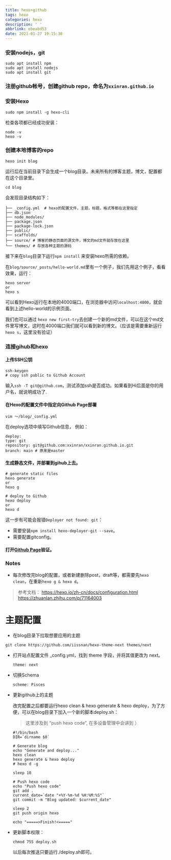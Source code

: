 ```yaml
---
title: hexo+github
tags: hexo
categories: hexo
description: ' '
abbrlink: ebeabd53
date: 2021-01-27 19:15:38
---
```


### 安装nodejs，git

```
sudo apt install npm
sudo apt install nodejs
sudo apt install git
```

### 注册github帐号，创建github repo，命名为`xxinran.github.io`

### 安装Hexo

```
sudo npm install -g hexo-cli
```

检查各项都已经成功安装：

```
node -v
hexo -v
```

### 创建本地博客的repo

```
hexo init blog
```

运行后在当前目录下会生成一个blog目录。未来所有的博客主题，博文，配置都在这个目录里。

```
cd blog
```

会发现目录结构如下：

```
├── _config.yml  # hexo的配置文件，主题，标题，格式等都在这里指定
├── db.json
├── node_modules/
├── package.json
├── package-lock.json
├── public/
├── scaffolds/
├── source/ # 博客的静态页面的源文件，博文的md文件就存放在这里
└── themes/ # 存放各种主题的源码
```

接下来在`blog`目录下运行`npm install` 来安装hexo所需的依赖。

在`blog/source/_posts/hello-world.md`里有一个例子，我们先用这个例子，看看效果，运行：

```
hexo server 
or
hexo s
```

可以看到Hexo运行在本地的4000端口，在浏览器中访问`localhost:4000`，就会看到上述hello-world的示例页面。

我们也可以通过 `hexo new first-try`去创建一个新的md文件，可以在这个md文件里写博文，这时在4000端口我们就可以看到新的博文。（应该是需要重新运行`hexo s`，这里没有验证）

### 连接gihub和hexo

#### 上传SSH公钥

```
ssh-keygen
# copy ssh public to Github Account
```

输入`ssh -T git@github.com`，测试添加ssh是否成功。如果看到Hi后面是你的用户名，就说明成功了.

#### 在Hexo的配置文件中指定向Github Page部署

```
vim ～/blog/_config.yml
```

在deploy选项中填写Github信息， 例如：

```
deploy:
type: git
repository: git@github.com:xxinran/xxinran.github.io.git
branch: main # 原来是master
```

#### 生成静态文件，并部署到gihub上去。

```
# generate static files
hexo generate
or 
hexo g

# deploy to Github
hexo deploy
or
hexo d
```

这一步有可能会报错`Deployer not found: git`：

- 需要安装`npm install hexo-deployer-git --save`。
- 需要配置gitconfig。

#### 打开[Github Page](https://xxinran.github.io/)验证。

### Notes

- 每次修改完blog的配置，或者新建删除post，draft等，都需要先`hexo clean`，在重新`hexo g & hexo d`。





>  参考文档： https://hexo.io/zh-cn/docs/configuration.html
>  https://zhuanlan.zhihu.com/p/71164003

# 主题配置

- 在blog目录下拉取想要应用的主题

```shell
git clone https://github.com/iissnan/hexo-theme-next themes/next
```

- 打开站点配置文件 _config.yml，找到 theme 字段，并将其值更改为 next。

  ```shell
  theme: next
  ```

- 切换Schema

  ```shell
  scheme: Pisces
  ```

- 更新github上的主题

  改完配置之后都要运行hexo clean & hexo generate & hexo deploy，为了方便，可以在blog目录下加入一个新的脚本deploy.sh：

  > 这里涉及到 “push hexo code”, 在多设备管理中会讲到 ）

  ```shell
  #!/bin/bash
  DIR=`dirname $0`
  
  # Generate blog
  echo "Generate and deploy..."
  hexo clean
  hexo generate & hexo deploy
  # hexo d -g
  
  sleep 10
  
  # Push hexo code
  echo "Push hexo code"
  git add .
  current_date=`date "+%Y-%m-%d %H:%M:%S"`
  git commit -m "Blog updated: $current_date"
  
  sleep 2
  git push origin hexo
  
  echo "=====>Finish!<====="
  ```

- 更新脚本权限：

  ```shell
  chmod 755 deploy.sh
  ```

  以后每次推送只要运行./deploy.sh即可。
